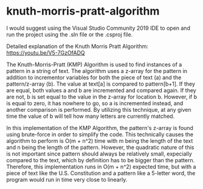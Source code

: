 # knuth-morris-pratt-algorithm
I would suggest using the Visual Studio Community 2019 IDE to open and run the project using the .sln file or the .csproj file.

Detailed explanation of the Knuth Morris Pratt Algorithm: https://youtu.be/V5-7GzOfADQ

The Knuth-Morris-Pratt (KMP) Algorithm is used to find instances of a pattern in a string of text. The algorithm uses a z-array for the pattern in addition to incrementor variables for both the piece of text (a) and the pattern/z-array (b). The value at text[a] is compared to pattern[b+1]. If they are equal, both values a and b are incremented and compared again. If they are not, b is set equal to the value in the z-array for location b. However, if b is equal to zero, it has nowhere to go, so a is incremented instead, and another comparison is performed. By utilizing this technique, at any given time the value of b will tell how many letters are currently matched.

In this implementation of the KMP Algorithm, the pattern's z-array is found using brute-force in order to simplify the code. This technically causes the algorithm to perform is O(m + n^2) time with m being the length of the text and n being the length of the pattern. However, the quadratic nature of this is not important since pattern should always be relatively small, expecially compared to the text, which by definition has to be bigger than the pattern. Therefore, this implementation runs in O(m + n^2) expected time, but with a piece of text like the U.S. Constitution and a pattern like a 5-letter word, the program would run in time very close to linearly.
